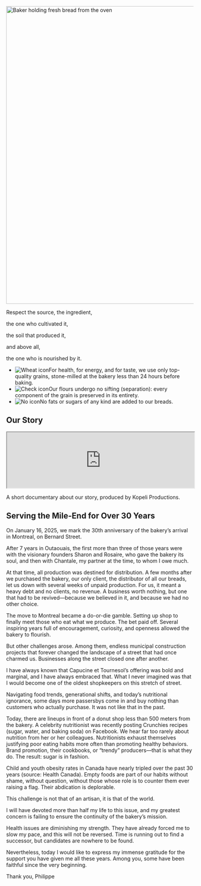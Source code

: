<section class="mission-hero">
<img
    src="/images/image4.webp"
    alt="Baker holding fresh bread from the oven"
    class="mission-image"
    width="1200"
    height="800"/>

<div class="mission-text">

<div class="mission-intro">

Respect the source, the ingredient,

the one who cultivated it,

the soil that produced it,

and above all,

the one who is nourished by it.

</div>
</div>
</section>
<div class="mission-statement">
  <ul>
    <li><img src="/wheat.svg" alt="Wheat icon" class="icon" />For health, for energy, and for taste, we use only top-quality grains, stone-milled at the bakery less than 24 hours before baking.</li>
    <li><img src="/check.svg" alt="Check icon" class="icon" />Our flours undergo no sifting (separation): every component of the grain is preserved in its entirety.</li>
    <li><img src="/no.svg" alt="No icon" class="icon" />No fats or sugars of any kind are added to our breads.</li>
  </ul>
</div>

<section class="mission-video">

<h2 class="video-heading">Our Story</h2>

<iframe
  src="https://player.vimeo.com/video/371524487?portrait=0&badge=0"
  width="100%"
  allow="fullscreen"
  loading="lazy"
  title="Capucine et Tournesol documentary video">
</iframe>

<p class="video-caption">A short documentary about our story, produced by Kopeli Productions.</p>

</section>

<section class="mission-legacy" id="mile-end">

## Serving the Mile-End for Over 30 Years

On January 16, 2025, we mark the 30th anniversary of the bakery’s arrival in Montreal, on Bernard Street.

After 7 years in Outaouais, the first more than three of those years were with the visionary founders Sharon and Rosaire, who gave the bakery its soul, and then with Chantale, my partner at the time, to whom I owe much.

At that time, all production was destined for distribution. A few months after we purchased the bakery, our only client, the distributor of all our breads, let us down with several weeks of unpaid production. For us, it meant a heavy debt and no clients, no revenue. A business worth nothing, but one that had to be revived—because we believed in it, and because we had no other choice.

The move to Montreal became a do-or-die gamble. Setting up shop to finally meet those who eat what we produce. The bet paid off. Several inspiring years full of encouragement, curiosity, and openness allowed the bakery to flourish.

But other challenges arose. Among them, endless municipal construction projects that forever changed the landscape of a street that had once charmed us. Businesses along the street closed one after another.

I have always known that Capucine et Tournesol’s offering was bold and marginal, and I have always embraced that. What I never imagined was that I would become one of the oldest shopkeepers on this stretch of street.

Navigating food trends, generational shifts, and today’s nutritional ignorance, some days more passersbys come in and buy nothing than customers who actually purchase. It was not like that in the past.

Today, there are lineups in front of a donut shop less than 500 meters from the bakery. A celebrity nutritionist was recently posting Crunchies recipes (sugar, water, and baking soda) on Facebook. We hear far too rarely about nutrition from her or her colleagues. Nutritionists exhaust themselves justifying poor eating habits more often than promoting healthy behaviors. Brand promotion, their cookbooks, or “trendy” producers—that is what they do. The result: sugar is in fashion.

Child and youth obesity rates in Canada have nearly tripled over the past 30 years (source: Health Canada). Empty foods are part of our habits without shame, without question, without those whose role is to counter them ever raising a flag. Their abdication is deplorable.

This challenge is not that of an artisan, it is that of the world.

I will have devoted more than half my life to this issue, and my greatest concern is failing to ensure the continuity of the bakery’s mission.

Health issues are diminishing my strength. They have already forced me to slow my pace, and this will not be reversed. Time is running out to find a successor, but candidates are nowhere to be found.

Nevertheless, today I would like to express my immense gratitude for the support you have given me all these years. Among you, some have been faithful since the very beginning.

Thank you, Philippe

</section>
